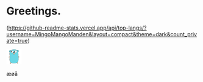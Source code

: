 # Greetings.

<!-- percentage project language something -->
(https://github-readme-stats.vercel.app/api/top-langs/?username=MingoMangoManden&layout=compact&theme=dark&count_private=true)

</p>
 <a href="https://golang.org" target="_blank" rel="noreferrer"> <img src="https://raw.githubusercontent.com/devicons/devicon/master/icons/go/go-original.svg" alt="go" width="40" height="40"/> </a>
</p>

æøå
